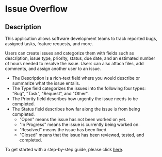 # Issue Overflow

## Description
This application allows software development teams to track reported bugs, assigned tasks, feature requests, and more.

Users can create issues and categorize them with fields such as description, issue type, priority, status, due date, and an estimated number of hours needed to resolve the issue.
Users can also attach files, add comments, and assign another user to an issue.
* The Description is a rich-text field where you would describe or summarize what the issue entails. 
* The Type field categorizes the issues into the following four types: "Bug", "Task", "Request", and "Other". 
* The Priority field describes how urgently the issue needs to be completed.
* The Status field describes how far along the issue is from being completed. 
  * "Open" means the issue has not been worked on yet.
  * "In Progress" means the issue is currently being worked on.
  * "Resolved" means the issue has been fixed.
  * "Closed" means that the issue has been reviewed, tested, and completed.

To get started with a step-by-step guide, please click <a href="https://www.issueoverflow.app/getting-started/project-manager">here</a>.